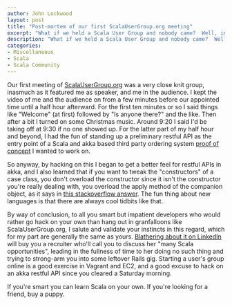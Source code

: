```yaml
---
author: John Lockwood
layout: post
title: "Post-mortem of our first ScalaUserGroup.org meeting" 
excerpt: "What if we held a Scala User Group and nobody came?  Well, in that case, we'd have more time to write some code!"
description: "What if we held a Scala User Group and nobody came?  Well, in that case, we'd have more time to write some code!"
categories:
- Miscellaneous
- Scala
- Scala Community
---
```


Our first meeting of [ScalaUserGroup.org](http://ScalaUserGroup.org) was a very close knit group, inasmuch as it featured me as speaker, and me in the audience. I kept the video of me and the audience on from a few minutes before our appointed time until a half hour afterward. For the first ten minutes or so I said things like "Welcome" (at first) followed by "Is anyone there?" and the like. Then after a bit I turned on some Christmas music. Around 9:20 I said I'd be taking off at 9:30 if no one showed up. For the latter part of my half hour and beyond, I had the fun of standing up a preliminary restful API as the entry point of a Scala and akka based third party ordering system [proof of concept](/asynchronous-order-processing-in-play/) I wanted to work on.

So anyway, by hacking on this I began to get a better feel for restful APIs in akka, and I also learned that if you want to tweak the "constructors" of a case class, you don't overload the constructor since it isn't the constructor you're really dealing with, you overload the apply method of the companion object, as it says in [this stackoverflow answer](http://stackoverflow.com/questions/2400794/overload-constructor-for-scalas-case-classes). The fun thing about new languages is that there are always cool tidbits like that.

By way of conclusion, to all you smart but impatient developers who would rather go hack on your own than hang out in granfalloons like ScalaUserGroup.org, I salute and validate your instincts in this regard, which for my part are generally the same as yours. [Blathering about it on LinkedIn](https://www.linkedin.com/groups/Just-purchased-ScalaUserGrouporg-746917.S.5942076205380427777?view=&gid=746917&item=5942076205380427777) will buy you a recruiter who'll call you to discuss her "many Scala opportunities", leading in the fullness of time to her doing no such thing and trying to strong-arm you into some leftover Rails gig. Starting a user's group online is a good exercise in Vagrant and EC2, and a good excuse to hack on an akka restful API since you cleared a Saturday morning. 

If you're smart you can learn Scala on your own. If you're looking for a friend, buy a puppy.